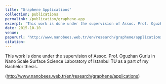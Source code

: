 ```yaml
---
title: "Graphene Applications"
collection: publications
permalink: /publication/graphene-app
excerpt: 'This work is done under the supervision of Assoc. Prof. Oguzhan Gurlu  in Nano Scale Surface Science Laboratory of Istanbul TU as a part of my Bachelor thesis.'
date: 2015-10-10
venue:
paperurl: 'http://www.nanobees.web.tr/en/research/graphene/applications'
citation:
---
```

This work is done under the supervision of Assoc. Prof. Oguzhan Gurlu  in Nano Scale Surface Science Laboratory of Istanbul TU as a part of my Bachelor thesis.

(http://www.nanobees.web.tr/en/research/graphene/applications)
